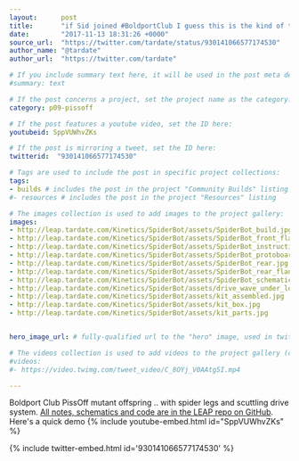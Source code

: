 ```yaml
---
layout:      post
title:       "if Sid joined #BoldportClub I guess this is the kind of thing he'd do with the PissOff! LEAP#354"
date:        "2017-11-13 18:31:26 +0000"
source_url:  "https://twitter.com/tardate/status/930141066577174530"
author_name: "@tardate"
author_url:  "https://twitter.com/tardate"

# If you include summary text here, it will be used in the post meta description instead of an excerpt from the post body
#summary: text

# If the post concerns a project, set the project name as the category:
category: p09-pissoff

# If the post features a youtube video, set the ID here:
youtubeid: SppVUWhvZKs

# If the post is mirroring a tweet, set the ID here:
twitterid:  "930141066577174530"

# Tags are used to include the post in specific project collections:
tags:
- builds # includes the post in the project "Community Builds" listing
#- resources # includes the post in the project "Resources" listing

# The images collection is used to add images to the project gallery:
images:
- http://leap.tardate.com/Kinetics/SpiderBot/assets/SpiderBot_build.jpg
- http://leap.tardate.com/Kinetics/SpiderBot/assets/SpiderBot_front_flank.jpg
- http://leap.tardate.com/Kinetics/SpiderBot/assets/SpiderBot_instructions.pdf
- http://leap.tardate.com/Kinetics/SpiderBot/assets/SpiderBot_protoboard_layout.jpg
- http://leap.tardate.com/Kinetics/SpiderBot/assets/SpiderBot_rear.jpg
- http://leap.tardate.com/Kinetics/SpiderBot/assets/SpiderBot_rear_flank.jpg
- http://leap.tardate.com/Kinetics/SpiderBot/assets/SpiderBot_schematic.jpg
- http://leap.tardate.com/Kinetics/SpiderBot/assets/drive_wave_under_load.gif
- http://leap.tardate.com/Kinetics/SpiderBot/assets/kit_assembled.jpg
- http://leap.tardate.com/Kinetics/SpiderBot/assets/kit_box.jpg
- http://leap.tardate.com/Kinetics/SpiderBot/assets/kit_parts.jpg


hero_image_url: # fully-qualified url to the "hero" image, used in twitter cards for example

# The videos collection is used to add videos to the project gallery (currently only mp4):
#videos:
#- https://video.twimg.com/tweet_video/C_8OYj_V0AAtg5I.mp4

---
```


Boldport Club PissOff mutant offspring .. with spider legs and scuttling drive system.
[All notes, schematics and code are in the LEAP repo on GitHub](https://github.com/tardate/LittleArduinoProjects/tree/master/Kinetics/SpiderBot).
Here's a quick demo
{% include youtube-embed.html id="SppVUWhvZKs" %}

{% include twitter-embed.html id='930141066577174530' %}


